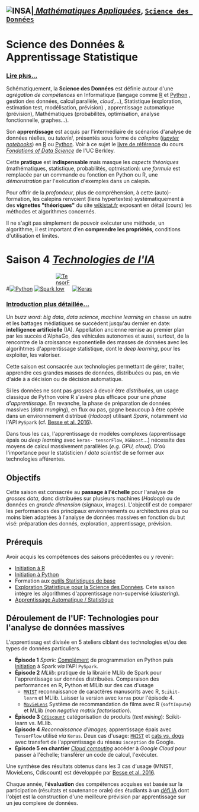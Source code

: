 ## <a href="http://www.insa-toulouse.fr/" ><img src="http://www.math.univ-toulouse.fr/~besse/Wikistat/Images/Logo_INSAvilletoulouse-RVB.png" style="float:left; max-width: 80px; display: inline" alt="INSA"/> |  [*Mathématiques Appliquées*](http://www.math.insa-toulouse.fr/fr/index.html), [`Science des Données`](http://www.math.insa-toulouse.fr/fr/enseignement.html) 

# Science des Données & Apprentissage Statistique

### [Lire plus...](http://www.math.univ-toulouse.fr/~besse/Wikistat/pdf/st-lm-Intro-Stat_SD.pdf)

Schématiquement, la **Science des Données** est définie autour d'une *agrégation de compétences* en Informatique (langage comme [R](href="https://cran.r-project.org/) et [Python](https://www.python.org/) , gestion des données, calcul parallèle, *cloud*,...), Statistique (exploration, estimation test, modélisation, prévision) , apprentissage automatique (prévision), Mathématiques (probabilités, optimisation, analyse fonctionnelle, graphes...). 

Son **apprentissage** est acquis par l'intermédiaire de scénarios d'analyse de données réelles, ou *tutoriel*, présentés sous forme de *calepins* ([*jupyter notebooks*](http://jupyter.org/)) en [R](href="https://cran.r-project.org/) ou [Python](https://www.python.org/). Voir à ce sujet le [livre de référence](https://www.inferentialthinking.com/) du cours [*Fondations of Data Science*](http://data8.org/) de l'UC Berkley.

Cette **pratique** est **indispensable** mais masque les *aspects théoriques* (mathématiques, statistique, probabilités, optmisation): une *formule* est remplacée par un commande ou fonction en Python ou R, une *démonstration* par l'exécution d'exemples dans un calepin.

Pour offrir de la *profondeur*, plus de compréhension, à cette (auto)-formation, les calepins renvoient (liens hypertextes) systématiquement à des **vignettes "théoriques"**  du site [wikistat.fr](http://wikistat.fr/) exposant en détail (cours) les méthodes et algorithmes concernés.

Il ne s'agit pas simplement de pouvoir exécuter une méthode, un algorithme, il est important d'en **comprendre les propriétés**, conditions d'utilisation et limites.

# Saison 4 [*Technologies de l'IA*](https://github.com/wikistat/AI-Frameworks) 
#<a href="https://www.python.org/"><img src="https://upload.wikimedia.org/wikipedia/commons/thumb/f/f8/Python_logo_and_wordmark.svg/390px-Python_logo_and_wordmark.svg.png" style="max-width: 120px; display: inline" alt="Python"/></a> <a href="http://spark.apache.org/"><img src="http://spark.apache.org/images/spark-logo-trademark.png" style="max-width: 80px; display: inline" alt="Spark"/> </a> <a href="https://www.tensorflow.org/"><img src="https://avatars0.githubusercontent.com/u/15658638?s=200&v=4" style="max-width: 40px; display: inline" alt="TensorFlow"/></a>  <a href="https://keras.io/"><img src="https://www.infiniteloop.co.jp/blog/wp-content/uploads/2018/01/kerasio.png" style="max-width: 100px; display: inline" alt="Keras"/></a>

### [Introduction plus détaillée...](http://www.math.univ-toulouse.fr/~besse/Wikistat/pdf/st-m-Intro-AtelierGD.pdf)

Un *buzz word*: *big data*, *data science*, *machine learning* en chasse un autre et les battages médiatiques se succèdent jusqu'au dernier en date: **intelligence artificielle** (IA). Appellation ancienne remise au premier plan par les succès d'AlphaGo, des véhicules autonomes et aussi, surtout, de la rencontre de la croissance exponentielle des masses de données avec les algorihtmes d'apprentissage statistique, dont le *deep learning*, pour les exploiter, les valoriser. 

Cette saison est consacrée aux technologies permettant de gérer, traiter, apprendre ces grandes masses de données, distribuées ou pas, en vie d'aide à a décision ou de décision automatique.
 
Si les données ne sont pas *grosses* à devoir être *distribuées*, un usage classique de Python voire R s'avère plus efficace pour une *phase d'apprentissage*. En revanche, la phase de préparation de données massives (*data munging*), en flux ou pas, gagne beaucoup à être opérée dans un environnement distribué (*Hadoop*) utilisant *Spark*, notamment *via* l'API `PySpark` (cf. [Besse et al. 2016](https://hal.archives-ouvertes.fr/hal-01350099)). 

Dans tous les cas, l'apprentissage de modèles complexes (apprentissage épais ou *deep learning* avec `keras- tensorFlow`, `XGBoost`...) nécessite des moyens de calcul massivement parallèles (*e.g. GPU, cloud*). D'où l'importance pour le statisticien / *data scientist* de se former aux technologies afférentes.

## Objectifs

Cette saison est consacrée au **passage à l'échelle** pour l'analyse de *grosses* *data*, donc distribuées sur plusieurs machines (*Hadoop*) ou de données en *grande dimension* (signaux, images). L'objectif est de comparer les performances des principaux environnements ou architectures plus ou moins bien adaptées à l'analyse de données massives en fonction du but visé: préparation des donnés, exploration, apprentissage, prévision.

## Prérequis
Avoir acquis les compétences des saisons précédentes ou y revenir:

- [Initiation à R](https://github.com/wikistat/Intro-R)
- [Initiation à Python](https://github.com/wikistat/Intro-Python)
- Formation aux [outils Statistiques de base](https://github.com/wikistat/StatElem)
- [Exploration Statistique pour la Science des Données](https://github.com/wikistat/Exploration). Cete saison intègre les algorithmes d'apprentissage non-supervisé (*clustering*).
- [Apprentissage Automatique / Statistique](https://github.com/wikistat/Apprentissage)

## Déroulement de l'UF: Technologies pour l'analyse de données massives
L'apprentissag est divisée en 5 ateliers ciblant des technologies et/ou des types de données particuliers.

- **Épisode 1** *Spark*: [Complément](https://github.com/wikistat/Intro-Python/blob/master/Cal4-PythonProg.ipynb) de programmation en Python puis [Initiation](https://github.com/wikistat/Intro-PySpark) à Spark *via* l'API `PySpark`.
- **Épisode 2** *MLlib*: pratique de la librairie MLlib de Spark pour l'apprentissage sur données distribuées. Comparaison des performances en R, Python et MlLib sur des cas d'usage
   - [`MNIST`](https://github.com/wikistat/Ateliers-Big-Data/tree/master/MNIST) reconnaissance de caractères manuscrits avec R, `Scikit-learn` et MLlib. Laisser la version avec `keras` pour l'épisode 4.
   - [`MovieLens`](https://github.com/wikistat/Ateliers-Big-Data/tree/master/MovieLens) Système de recommandation de films avec R (`softImpute`) et MLlib (*non negative matrix factorisation*).
- **Épisode 3** [`Cdiscount`](https://github.com/wikistat/Ateliers-Big-Data/tree/master/Cdiscount) catégorisation de produits (*text mining*): Scikit-learn vs. MLlib.
- **Épisode 4** *Reconnaissance d'images*; apprentissage épais avec `TensorFlow` utilisé *via* `Keras`. Deux cas d'usage: [`MNIST`](https://github.com/wikistat/Ateliers-Big-Data/tree/master/MNIST) et [cats *vs.* dogs](https://github.com/wikistat/Ateliers-Big-Data/tree/master/CatsVSDogs) avec transfert de l'apprentissage du  réseau `inception` de Google. 
- **Épisode 5 en chantier** [*Cloud computing*]() accéder à *Google Cloud* pour passer à l'échelle; transférer un code de calcul, l'exécuter.

Une synthèse des résultats obtenus dans les 3 cas d'usage (MNIST, MovieLens, Cdiscount) est développée par [Besse et al. 2016](https://hal.archives-ouvertes.fr/hal-01350099).

Chaque année, l'**évaluation** des compétences acquises est basée sur la participation (résultats et soutenance orale) des étudiants à un [défi IA](https://defi-ia.insa-toulouse.fr/) dont l'objet est la construction d'une meilleure prévision par apprentissage sur un jeu complexe de données.



